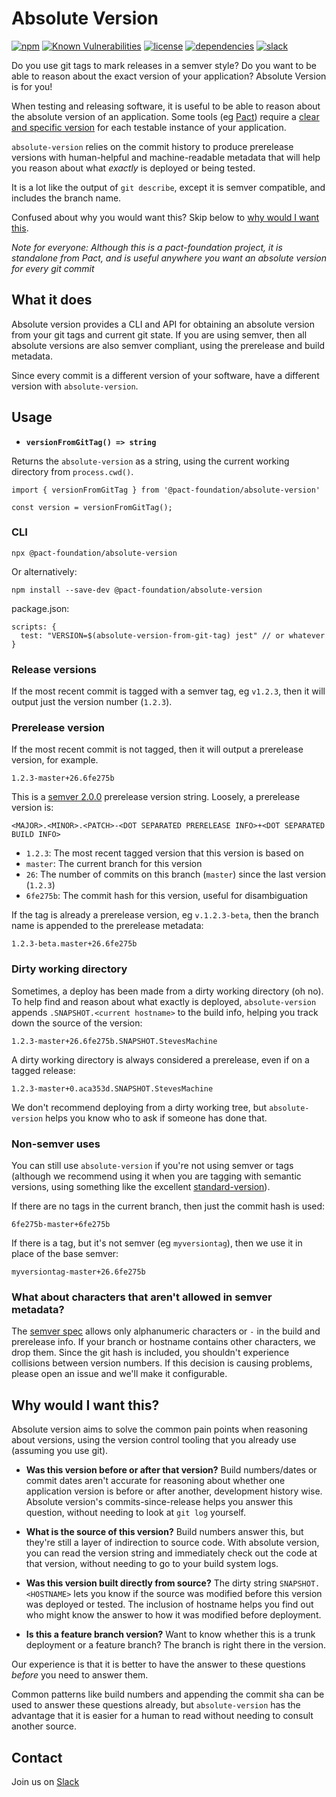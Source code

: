 # Absolute Version

[![npm](https://img.shields.io/npm/v/@pact-foundation/absolute-version.svg)](https://www.npmjs.com/package/@pact-foundation/absolute-version)
[![Known Vulnerabilities](https://snyk.io/test/github/pact-foundation/absolute-version-js/badge.svg?targetFile=package.json)](https://snyk.io/test/github/pact-foundation/absolute-version?targetFile=package.json)
[![license](https://img.shields.io/github/license/pact-foundation/absolute-version-js.svg)](https://github.com/pact-foundation/absolute-version/blob/main/LICENSE)
[![dependencies](https://img.shields.io/david/pact-foundation/absolute-version.svg)](https://www.npmjs.com/package/@pact-foundation/absolute-version)
[![slack](http://slack.pact.io/badge.svg)](http://slack.pact.io)

Do you use git tags to mark releases in a semver style? Do you want to be able to reason about
the exact version of your application? Absolute Version is for you!

When testing and releasing software, it is useful to be able to reason about
the absolute version of an application. Some tools (eg [Pact](https://pact.io))
require a [clear and specific
version](https://docs.pact.io/getting_started/versioning_in_the_pact_broker/) for
each testable instance of your application.

`absolute-version` relies on the commit history to produce prerelease versions
with human-helpful and machine-readable metadata that will help you reason about what
_exactly_ is deployed or being tested.

It is a lot like the output of `git describe`, except it is semver
compatible, and includes the branch name.

Confused about why you would want this? Skip below to [why would I want this](#why-would-i-want-this).

_Note for everyone: Although this is a pact-foundation project, it is standalone from Pact, and is useful anywhere you want an absolute version for every git commit_

## What it does

Absolute version provides a CLI and API for obtaining an absolute version from
your git tags and current git state. If you are using semver, then all
absolute versions are also semver compliant, using the prerelease and build metadata.

Since every commit is a different version of your software, have a different version with `absolute-version`.

## Usage

- **`versionFromGitTag() => string`**

Returns the `absolute-version` as a string, using the current working directory from `process.cwd()`.

```
import { versionFromGitTag } from '@pact-foundation/absolute-version'

const version = versionFromGitTag();
```

### CLI

```
npx @pact-foundation/absolute-version
```

Or alternatively:

```
npm install --save-dev @pact-foundation/absolute-version
```

package.json:

```
scripts: {
  test: "VERSION=$(absolute-version-from-git-tag) jest" // or whatever
}
```

### Release versions

If the most recent commit is tagged with a semver tag, eg `v1.2.3`, then it will
output just the version number (`1.2.3`).

### Prerelease version

If the most recent commit is not tagged, then it will output a prerelease
version, for example.

```
1.2.3-master+26.6fe275b
```

This is a [semver 2.0.0](https://semver.org/) prerelease version string. Loosely, a prerelease version is:

```
<MAJOR>.<MINOR>.<PATCH>-<DOT SEPARATED PRERELEASE INFO>+<DOT SEPARATED BUILD INFO>
```

- `1.2.3`: The most recent tagged version that this version is based on
- `master`: The current branch for this version
- `26`: The number of commits on this branch (`master`) since the last version (`1.2.3`)
- `6fe275b`: The commit hash for this version, useful for disambiguation

If the tag is already a prerelease version, eg `v.1.2.3-beta`, then the branch name is appended
to the prerelease metadata:

```
1.2.3-beta.master+26.6fe275b
```

### Dirty working directory

Sometimes, a deploy has been made from a dirty working directory (oh no). To
help find and reason about what exactly is deployed, `absolute-version` appends
`.SNAPSHOT.<current hostname>` to the build info, helping you track down the
source of the version:

```
1.2.3-master+26.6fe275b.SNAPSHOT.StevesMachine
```

A dirty working directory is always considered a prerelease, even if on a
tagged release:

```
1.2.3-master+0.aca353d.SNAPSHOT.StevesMachine
```

We don't recommend deploying from a dirty working tree, but `absolute-version`
helps you know who to ask if someone has done that.

### Non-semver uses

You can still use `absolute-version` if you're not using semver or tags
(although we recommend using it when you are tagging with semantic versions,
using something like the excellent
[standard-version](https://github.com/conventional-changelog/standard-version)).

If there are no tags in the current branch, then just the commit hash is used:

```
6fe275b-master+6fe275b
```

If there is a tag, but it's not semver (eg `myversiontag`), then we use it in place of the base semver:

```
myversiontag-master+26.6fe275b
```

### What about characters that aren't allowed in semver metadata?

The [semver spec](https://semver.org/) allows only alphanumeric characters or
`-` in the build and prerelease info. If your branch or hostname contains
other characters, we drop them. Since
the git hash is included, you shouldn't experience collisions between version
numbers. If this decision is causing problems, please open an
issue and we'll make it configurable.

## Why would I want this?

Absolute version aims to solve the common pain points when reasoning about
versions, using the version control tooling that you already use (assuming you use git).

- **Was this version before or after that version?** Build numbers/dates or commit dates
  aren't accurate for reasoning about whether one application version is
  before or after another, development history wise. Absolute version's
  commits-since-release helps you answer this question, without needing to
  look at `git log` yourself.

- **What is the source of this version?** Build numbers answer this, but
  they're still a layer of indirection to source code. With absolute version,
  you can read the version string and immediately check out the code at that
  version, without needing to go to your build system logs.

- **Was this version built directly from source?** The dirty string
  `SNAPSHOT.<HOSTNAME>` lets you know if the source was modified before this
  version was deployed or tested. The inclusion of hostname helps you find out who
  might know the answer to how it was modified before deployment.

- **Is this a feature branch version?** Want to know whether this is a trunk
  deployment or a feature branch? The branch is right there in the version.

Our experience is that it is better to have the answer to these questions _before_
you need to answer them.

Common patterns like build numbers and appending the commit sha can be used
to answer these questions already, but `absolute-version` has the advantage
that it is easier for a human to read without needing to consult another
source.

## Contact

Join us on [Slack](https://slack.pact.io)
